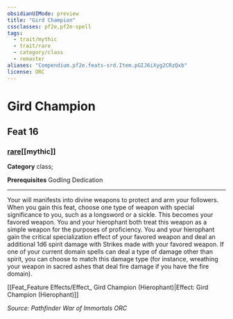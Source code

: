 ```yaml
---
obsidianUIMode: preview
title: "Gird Champion"
cssclasses: pf2e,pf2e-spell
tags:
  - trait/mythic
  - trait/rare
  - category/class
  - remaster
aliases: "Compendium.pf2e.feats-srd.Item.pGIJ6iXyg2CRzQxb"
license: ORC
---
```

# Gird Champion
## Feat 16
### [rare](rare "Rare Rarity Trait")[[mythic]]

**Category** class; 



**Prerequisites** Godling Dedication
* * *
Your will manifests into divine weapons to protect and arm your followers. When you gain this feat, choose one type of weapon with special significance to you, such as a longsword or a sickle. This becomes your favored weapon. You and your hierophant both treat this weapon as a simple weapon for the purposes of proficiency. You and your hierophant gain the critical specialization effect of your favored weapon and deal an additional 1d6 spirit damage with Strikes made with your favored weapon. If one of your current domain spells can deal a type of damage other than spirit, you can choose to match this damage type (for instance, wreathing your weapon in sacred ashes that deal fire damage if you have the fire domain).

[[Feat_Feature Effects/Effect_ Gird Champion (Hierophant)|Effect: Gird Champion (Hierophant)]]

*Source: Pathfinder War of Immortals*
*ORC*